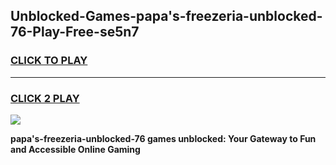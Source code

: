 
## Unblocked-Games-papa's-freezeria-unblocked-76-Play-Free-se5n7
<h3>
<a href="https://premium76.site?title=papa's-freezeria-unblocked-76&ref=23A">CLICK TO PLAY</a></h3>
<hr>

<h3>
<a href="https://premium76.site?title=papa's-freezeria-unblocked-76&ref=23A">CLICK 2 PLAY</a>
  
</h3>

<a href="https://premium76.site?title=papa's-freezeria-unblocked-76&ref=23A"><img src="https://clearcache.store/games.png"></a>


**papa's-freezeria-unblocked-76 games unblocked: Your Gateway to Fun and Accessible Online Gaming**
